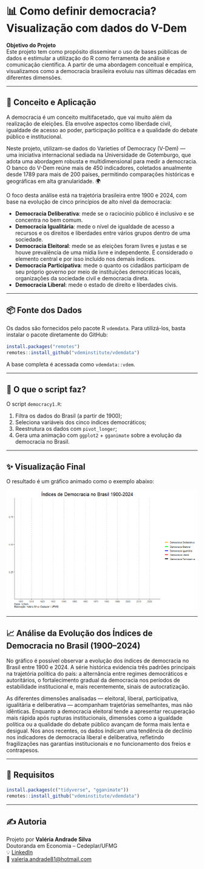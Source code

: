 
# 📊 Como definir democracia? Visualização com dados do V-Dem

**Objetivo do Projeto**  
Este projeto tem como propósito disseminar o uso de bases públicas de dados e estimular a utilização do R como ferramenta de análise e comunicação científica. A partir de uma abordagem conceitual e empírica, visualizamos como a democracia brasileira evoluiu nas últimas décadas em diferentes dimensões.


---

## 🧠 Conceito e Aplicação
A democracia é um conceito multifacetado, que vai muito além da realização de eleições. Ela envolve aspectos como liberdade civil, igualdade de acesso ao poder, participação política e a qualidade do debate público e institucional.

Neste projeto, utilizam-se dados do Varieties of Democracy (V-Dem) — uma iniciativa internacional sediada na Universidade de Gotemburgo, que adota uma abordagem robusta e multidimensional para medir a democracia. O banco do V-Dem reúne mais de 450 indicadores, coletados anualmente desde 1789 para mais de 200 países, permitindo comparações históricas e geográficas em alta granularidade. 🌍

O foco desta análise está na trajetória brasileira entre 1900 e 2024, com base na evolução de cinco princípios de alto nível da democracia:
- **Democracia Deliberativa**: mede se o raciocínio público é inclusivo e se concentra no bem comum.
- **Democracia Igualitária**: mede o nível de igualdade de acesso a recursos e os direitos e liberdades entre vários grupos dentro de uma sociedade.
- **Democracia Eleitoral**: mede se as eleições foram livres e justas e se houve prevalência de uma mídia livre e independente. É considerado o elemento central e por isso incluído nos demais índices.
- **Democracia Participativa**: mede o quanto os cidadãos participam de seu próprio governo por meio de instituições democráticas locais, organizações da sociedade civil e democracia direta.
- **Democracia Liberal**: mede o estado de direito e liberdades civis.

---

## 📦 Fonte dos Dados

Os dados são fornecidos pelo pacote R `vdemdata`. Para utilizá-los, basta instalar o pacote diretamente do GitHub:

```r
install.packages("remotes")
remotes::install_github("vdeminstitute/vdemdata")
```

A base completa é acessada como `vdemdata::vdem`.

---

## 📜 O que o script faz?

O script `democracy1.R`:

1. Filtra os dados do Brasil (a partir de 1900);
2. Seleciona variáveis dos cinco índices democráticos;
3. Reestrutura os dados com `pivot_longer`;
4. Gera uma animação com `ggplot2` + `gganimate` sobre a evolução da democracia no Brasil.

---

## ✨ Visualização Final

O resultado é um gráfico animado como o exemplo abaixo:

![Exemplo de visualização](gif_democracia3.gif)

---
## 📈 Análise da Evolução dos Índices de Democracia no Brasil (1900–2024)
No gráfico é possível observar a evolução dos índices de democracia no Brasil entre 1900 e 2024. A série histórica evidencia três padrões principais na trajetória política do país: a alternância entre regimes democráticos e autoritários, o fortalecimento gradual da democracia nos períodos de estabilidade institucional e, mais recentemente, sinais de autocratização.

As diferentes dimensões analisadas — eleitoral, liberal, participativa, igualitária e deliberativa — acompanham trajetórias semelhantes, mas não idênticas. Enquanto a democracia eleitoral tende a apresentar recuperação mais rápida após rupturas institucionais, dimensões como a igualdade política ou a qualidade do debate público avançam de forma mais lenta e desigual. Nos anos recentes, os dados indicam uma tendência de declínio nos indicadores de democracia liberal e deliberativa, refletindo fragilizações nas garantias institucionais e no funcionamento dos freios e contrapesos.

---
## 🧰 Requisitos

```r
install.packages(c("tidyverse", "gganimate"))
remotes::install_github("vdeminstitute/vdemdata")
```

---

## ✍️ Autoria

Projeto por **Valéria Andrade Silva**  
Doutoranda em Economia – Cedeplar/UFMG  
💡 [LinkedIn](www.linkedin.com/in/valéria-andrade-silva)  
📧 valeria.andrade81@hotmail.com
